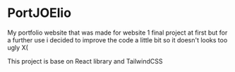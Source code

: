 # PortJOElio

My portfolio website that was made for website 1 final project at first but for a further use i decided to improve the code a little bit so it doesn't looks too ugly X(

This project is base on React library and TailwindCSS
